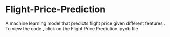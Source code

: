 # Flight-Price-Prediction
A machine learning model that predicts flight price given different features . To view the code , click on the Flight Price Prediction.ipynb file .
